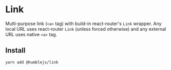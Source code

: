 # Link
Multi-purpose link (`<a>` tag) with build-in react-router's `Link` wrapper. Any local URL
uses react-router `Link` (unless forced otherwise) and any external URL uses native `<a>` tag.

## Install

```
yarn add @humblejs/link
```

